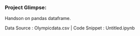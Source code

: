 
### Project Glimpse:

Handson on pandas dataframe.

Data Source : Olympicdata.csv |
Code Snippet : Untitled.ipynb




